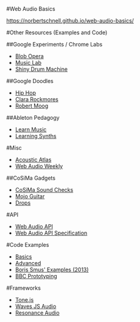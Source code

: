 #Web Audio Basics

https://norbertschnell.github.io/web-audio-basics/

#Other Resources (Examples and Code)

##Google Experiments / Chrome Labs
- [Blob Opera](https://artsandculture.google.com/experiment/blob-opera/AAHWrq360NcGbw)
- [Music Lab](https://musiclab.chromeexperiments.com/)
- [Shiny Drum Machine](https://googlechromelabs.github.io/web-audio-samples/shiny-drum-machine/)

##Google Doodles
- [Hip Hop](https://www.google.com/doodles/44th-anniversary-of-the-birth-of-hip-hop)
- [Clara Rockmores](https://www.google.com/doodles/clara-rockmores-105th-birthday)
- [Robert Moog](https://www.google.com/doodles/robert-moogs-78th-birthday)

##Ableton Pedagogy
- [Learn Music](https://learningmusic.ableton.com/)
- [Learning Synths](https://learningsynths.ableton.com/)

#Misc
- [Acoustic Atlas](https://www.acousticatlas.de/)
- [Web Audio Weekly](https://www.webaudioweekly.com/)

##CoSiMa Gadgets
- [CoSiMa Sound Checks](https://ircam-cosima.github.io/cosima-checks/public/)
- [Mojo Guitar](https://ircam-cosima.github.io/cosima-checks/public/mojo)
- [Drops](https://schnell.space/drops)

#API
- [Web Audio API](https://developer.mozilla.org/en-US/docs/Web/API/Web_Audio_API)
- [Web Audio API Specification](https://webaudio.github.io/web-audio-api/)

#Code Examples
- [Basics](https://developer.mozilla.org/en-US/docs/Web/API/Web_Audio_API/Using_Web_Audio_API)
- [Advanced](https://developer.mozilla.org/en-US/docs/Web/API/Web_Audio_API/Advanced_techniques)
- [Boris Smus' Examples (2013)](https://webaudioapi.com/)
- [BBC Prototyping](https://webaudio.prototyping.bbc.co.uk/)

#Frameworks
- [Tone.js](https://tonejs.github.io/)
- [Waves JS Audio](https://wavesjs.github.io/audio/)
- [Resonance Audio](https://resonance-audio.github.io/resonance-audio/develop/web/getting-started.html)
